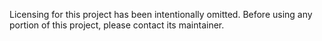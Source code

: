 Licensing for this project has been intentionally omitted. Before using any portion of this project, please contact its maintainer.
